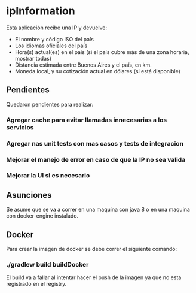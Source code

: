# ipInformation

Esta aplicación recibe una IP y devuelve:

* El nombre y código ISO del país
* Los idiomas oficiales del país
* Hora(s) actual(es) en el país (si el país cubre más de una zona horaria, mostrar todas)
* Distancia estimada entre Buenos Aires y el país, en km.
* Moneda local, y su cotización actual en dólares (si está disponible)


## Pendientes

Quedaron pendientes para realizar:

### Agregar cache para evitar llamadas innecesarias a los servicios
### Agregar nas unit tests con mas casos y tests de integracion
### Mejorar el manejo de error en caso de que la IP no sea valida
### Mejorar la UI si es necesario

## Asunciones

Se asume que se va a correr en una maquina con java 8 o en una maquina con docker-engine instalado.

## Docker

Para crear la imagen de docker se debe correr el siguiente comando:

### ./gradlew build buildDocker

El build va a fallar al intentar hacer el push de la imagen ya que no esta registrado en el registry.
